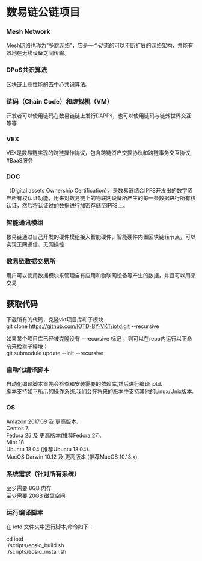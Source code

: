 
# 数易链公链项目

### Mesh Network

Mesh网络也称为"多跳网络"，它是一个动态的可以不断扩展的网络架构，并能有效地在无线设备之间传输。

### DPoS共识算法

区块链上高性能的去中心共识算法。

### 链码（Chain Code）和虚拟机（VM）

开发者可以使用链码在数易链链上发行DAPPs，也可以使用链码与链外世界交互等等

### VEX

VEX是数易链实现的跨链操作协议，包含跨链资产交换协议和跨链事务交互协议
#BaaS服务

### DOC
（Digital assets Ownership Certification），是数易链结合IPFS开发出的数字资产所有权认证功能，用来对数易链上的物联网设备所产生的每一条数据进行所有权认证，然后将认证过的数据进行加密存储至IPFS上。

### 智能通讯模组

数易链通过自己开发的硬件模组接入智能硬件，智能硬件内置区块链轻节点，可以实现无网通信、无网操控

### 数易链数据交易所

用户可以使用数据模块来管理自有应用和物联网设备等产生的数据，并且可以用来交易

## 获取代码

下载所有的代码，克隆vkt项目库和子模块.  
git clone https://github.com/IOTD-BY-VKT/iotd.git --recursive  

如果某个项目库已经被克隆没有 --recursive 标记 ，则可以在repo内运行以下命令来检索子模块：  
git submodule update --init --recursive  

### 自动化编译脚本
自动化编译脚本首先会检查和安装需要的依赖库,然后进行编译 iotd.   
脚本支持如下所示的操作系统,我们会在将来的版本中支持其他的Linux/Unix版本.

### OS
Amazon 2017.09 及 更高版本.  
Centos 7.  
Fedora 25 及 更高版本(推荐Fedora 27).  
Mint 18.  
Ubuntu 18.04 (推荐Ubuntu 18.04).  
MacOS Darwin 10.12 及 更高版本 (推荐MacOS 10.13.x).  

### 系统需求（针对所有系统）
至少需要 8GB 内存  
至少需要 20GB 磁盘空间  

### 运行编译脚本
在 iotd 文件夹中运行脚本,命令如下：

cd iotd  
./scripts/eosio_build.sh  
./scripts/eosio_install.sh  
